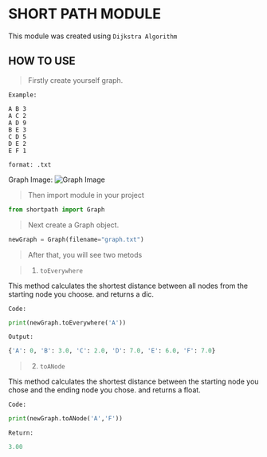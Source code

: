 # SHORT PATH MODULE
This module was created using `Dijkstra Algorithm`


## HOW TO USE

> Firstly create yourself graph. 

` Example: `
```
A B 3
A C 2
A D 9
B E 3 
C D 5
D E 2
E F 1
```
` format: .txt `

Graph Image:
![Graph Image](https://github.com/ahmetberketuncel/shortpath/blob/master/images/graph_image.png)

> Then import module in your project

```py
from shortpath import Graph
```

> Next create a Graph object.

```py
newGraph = Graph(filename="graph.txt")
```

> After that, you will see two metods

  > 1) `toEverywhere`

  This method calculates the shortest distance between all nodes from the starting node you choose. and returns a dic.

  `Code:`

  ```py
  print(newGraph.toEverywhere('A'))
  ```

  `Output:`
  ```py
  {'A': 0, 'B': 3.0, 'C': 2.0, 'D': 7.0, 'E': 6.0, 'F': 7.0}
  ```

  > 2) `toANode`

  This method calculates the shortest distance between the starting node you chose and the ending node you chose. and returns a float.

  `Code:`
  ```py
  print(newGraph.toANode('A','F'))
  ```

  `Return:` 
  ```py
  3.00
  ```